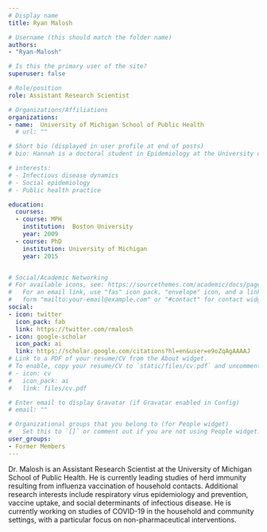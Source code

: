 ```yaml
---
# Display name
title: Ryan Malosh

# Username (this should match the folder name)
authors:
- "Ryan-Malosh"

# Is this the primary user of the site?
superuser: false

# Role/position
role: Assistant Research Scientist

# Organizations/Affiliations
organizations:
- name:  University of Michigan School of Public Health
  # url: ""

# Short bio (displayed in user profile at end of posts)
# bio: Hannah is a doctoral student in Epidemiology at the University of Michigan School of Public Health.

# interests:
# - Infectious disease dynamics
# - Social epidemiology
# - Public health practice

education:
  courses:
  - course: MPH
    institution:  Boston University
    year: 2009
  - course: PhD
    institution: University of Michigan
    year: 2015


# Social/Academic Networking
# For available icons, see: https://sourcethemes.com/academic/docs/page-builder/#icons
#   For an email link, use "fas" icon pack, "envelope" icon, and a link in the
#   form "mailto:your-email@example.com" or "#contact" for contact widget.
social:
- icon: twitter
  icon_pack: fab
  link: https://twitter.com/rmalosh
- icon: google-scholar
  icon_pack: ai
  link: https://scholar.google.com/citations?hl=en&user=e9oZqAgAAAAJ
# Link to a PDF of your resume/CV from the About widget.
# To enable, copy your resume/CV to `static/files/cv.pdf` and uncomment the lines below.
# - icon: cv
#   icon_pack: ai
#   link: files/cv.pdf

# Enter email to display Gravatar (if Gravatar enabled in Config)
# email: ""

# Organizational groups that you belong to (for People widget)
#   Set this to `[]` or comment out if you are not using People widget.
user_groups:
- Former Members
---
```

Dr. Malosh is an Assistant Research Scientist at the University of Michigan School of Public Health. He is currently leading studies of herd immunity resulting from influenza vaccination of household contacts. Additional research interests include respiratory virus epidemiology and prevention, vaccine uptake, and social determinants of infectious disease. He is currently working on studies of COVID-19 in the household and community settings, with a particular focus on non-pharmaceutical interventions.

